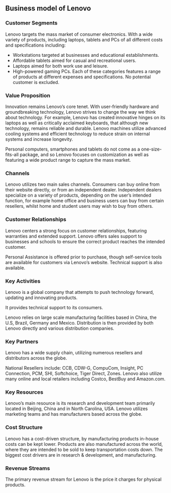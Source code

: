Business model of Lenovo
------------------------

 ### Customer Segments

 Lenovo targets the mass market of consumer electronics. With a wide variety of products, including laptops, tablets and PCs of all different costs and specifications including:

  * Workstations targeted at businesses and educational establishments.
 * Affordable tablets aimed for casual and recreational users.
 * Laptops aimed for both work use and leisure.
 * High-powered gaming PCs.
  Each of these categories features a range of products at different expenses and specifications. No potential customer is excluded.

 ### Value Proposition

 Innovation remains Lenovo’s core tenet. With user-friendly hardware and groundbreaking technology, Lenovo strives to change the way we think about technology. For example, Lenovo has created innovative hinges on its laptops as well as critically acclaimed keyboards, that although new technology, remains reliable and durable. Lenovo machines utilize advanced cooling systems and efficient technology to reduce strain on internal systems and increase longevity.

 Personal computers, smartphones and tablets do not come as a one-size-fits-all package, and so Lenovo focuses on customization as well as featuring a wide product range to capture the mass market.

 ### Channels

 Lenovo utilizes two main sales channels. Consumers can buy online from their website directly, or from an independent dealer. Independent dealers specialize on a variety of products, depending on the user’s intended function, for example home office and business users can buy from certain resellers, whilst home and student users may wish to buy from others.

 ### Customer Relationships

 Lenovo centers a strong focus on customer relationships, featuring warranties and extended support. Lenovo offers sales support to businesses and schools to ensure the correct product reaches the intended customer.

 Personal Assistance is offered prior to purchase, though self-service tools are available for customers via Lenovo’s website. Technical support is also available.

 ### Key Activities

 Lenovo is a global company that attempts to push technology forward, updating and innovating products.

 It provides technical support to its consumers.

 Lenovo relies on large scale manufacturing facilities based in China, the U.S, Brazil, Germany and Mexico. Distribution is then provided by both Lenovo directly and various distribution companies.

 ### Key Partners

 Lenovo has a wide supply chain, utilizing numerous resellers and distributors across the globe.

 National Resellers include: CCB, CDW-G, CompuCom, Insight, PC Connection, PCM, SHI, Softchoice, Tiger Direct, Zones. Lenovo also utilize many online and local retailers including Costco, BestBuy and Amazon.com.

 ### Key Resources

 Lenovo’s main resource is its research and development team primarily located in Beijing, China and in North Carolina, USA. Lenovo utilizes marketing teams and has manufacturers based across the globe.

 ### Cost Structure

 Lenovo has a cost-driven structure, by manufacturing products in-house costs can be kept lower. Products are also manufactured across the world, where they are intended to be sold to keep transportation costs down. The biggest cost drivers are in research & development, and manufacturing.

 ### Revenue Streams

 The primary revenue stream for Lenovo is the price it charges for physical products.